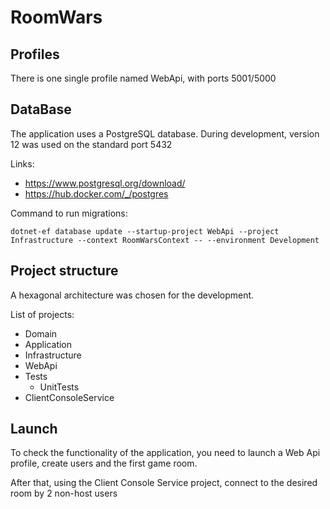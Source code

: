 # RoomWars

## Profiles

There is one single profile named WebApi, with ports 5001/5000

## DataBase

The application uses a PostgreSQL database. During development, version 12 was used on the standard port 5432

Links:
* https://www.postgresql.org/download/
* https://hub.docker.com/_/postgres

Command to run migrations:
```shell
dotnet-ef database update --startup-project WebApi --project Infrastructure --context RoomWarsContext -- --environment Development
```

## Project structure
A hexagonal architecture was chosen for the development. 

List of projects:
 * Domain
 * Application
 * Infrastructure
 * WebApi
 * Tests
   * UnitTests
 * ClientConsoleService

## Launch

To check the functionality of the application, you need to launch a Web Api profile, create users and the first game room. 

After that, using the Client Console Service project, connect to the desired room by 2 non-host users